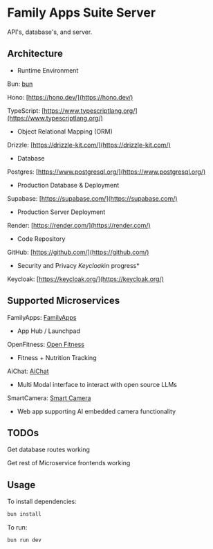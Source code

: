 # Family Apps Suite Server

API's, database's, and server.

## Architecture

- Runtime Environment

Bun: [bun](https://bun.sh/)

Hono: [https://hono.dev/](https://hono.dev/)

TypeScript: [https://www.typescriptlang.org/](https://www.typescriptlang.org/)

- Object Relational Mapping (ORM)

Drizzle: [https://drizzle-kit.com/](https://drizzle-kit.com/)

- Database

Postgres: [https://www.postgresql.org/](https://www.postgresql.org/)

- Production Database & Deployment

Supabase: [https://supabase.com/](https://supabase.com/)

- Production Server Deployment

Render: [https://render.com/](https://render.com/)

- Code Repository

GitHub: [https://github.com/](https://github.com/)

- Security and Privacy *Keycloak*in progress*

Keycloak: [https://keycloak.org/](https://keycloak.org/)

## Supported Microservices

FamilyApps: [FamilyApps](https://familyapps2.netlify.app/)

- App Hub / Launchpad

OpenFitness: [Open Fitness](https://openfitness.netlify.app/)

- Fitness + Nutrition Tracking

AiChat: [AiChat]()

- Multi Modal interface to interact with open source LLMs

SmartCamera: [Smart Camera](https://smartcamera.netlify.app/)

- Web app supporting AI embedded camera functionality

## TODOs

Get database routes working

Get rest of Microservice frontends working

## Usage

To install dependencies:
```sh
bun install
```

To run:
```sh
bun run dev
```
